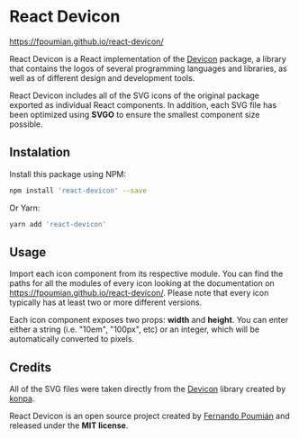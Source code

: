 # React Devicon
https://fpoumian.github.io/react-devicon/

React Devicon is a React implementation of the [Devicon](https://github.com/konpa/devicon) package, a library that contains the logos of several programming languages and libraries, as well as of different design and development tools.

React Devicon includes all of the SVG icons of the original package exported as individual React components. In addition, each SVG file has been optimized using **SVGO** to ensure the smallest component size possible.

## Instalation
Install this package using NPM:
```bash
npm install 'react-devicon' --save
```
Or Yarn:
```bash
yarn add 'react-devicon'
```

## Usage
Import each icon component from its respective module. You can find the paths for all the modules of every icon looking at the documentation on https://fpoumian.github.io/react-devicon/. Please note that every icon typically has at least two or more different versions.

Each icon component exposes two props: **width** and **height**. You can enter either a string (i.e. "10em", "100px", etc) or an integer, which will be automatically converted to pixels.

## Credits
All of the SVG files were taken directly from the [Devicon](https://github.com/konpa/devicon) library created by [konpa](https://github.com/konpa).

React Devicon is an open source project created by [Fernando Poumián](https://github.com/fpoumian) and released under the **MIT license**.
